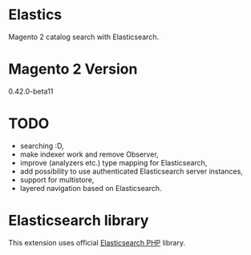 Elastics
========

Magento 2 catalog search with Elasticsearch.

Magento 2 Version
=================
0.42.0-beta11


TODO
====
* searching :D,
* make indexer work and remove Observer,
* improve (analyzers etc.) type mapping for Elasticsearch,
* add possibility to use authenticated Elasticsearch server instances,
* support for multistore,
* layered navigation based on Elasticsearch.

Elasticsearch library
=====================

This extension uses official [Elasticsearch PHP](http://www.elastic.co/guide/en/elasticsearch/client/php-api/current/index.html) library.
